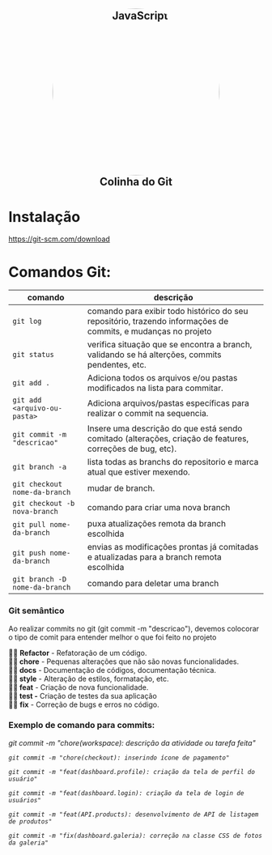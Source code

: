 <h2 align="center">
    <img style="border-radius: 50%" alt="JavaScript" title="#estudosJs" src="https://fofxacademy.com/wp-content/uploads/2020/01/install-git-for-multiple-users.png" width='330px' align="center"/>
    <br>
    Colinha do Git
</h2>

# Instalação 
https://git-scm.com/download

# Comandos Git:

|comando|descrição|
| ----------- | ----------- |
|`git log`|comando para exibir todo histórico do seu repositório, trazendo informações de commits, e mudanças no projeto|
|`git status`| verifica situação que se encontra a branch, validando se há alterções, commits pendentes, etc.|
|`git add .`| Adiciona todos os arquivos e/ou pastas modificados na lista para commitar.|
|`git add <arquivo-ou-pasta>`| Adiciona arquivos/pastas específicas para realizar o commit na sequencia.|
|`git commit -m "descricao"`| Insere uma descrição do que está sendo comitado (alterações, criação de features, correções de bug, etc).|
|`git branch -a`| lista todas as branchs do repositorio e marca atual que estiver mexendo.|
|`git checkout nome-da-branch`| mudar de branch.|
|`git checkout -b nova-branch`|comando para criar uma nova branch|
|`git pull nome-da-branch`| puxa atualizações remota da branch escolhida|
|`git push nome-da-branch`|envias as modificações prontas já comitadas e atualizadas para a branch remota escolhida|
|`git branch -D nome-da-branch`|comando para deletar uma branch|


### Git semântico
Ao realizar commits no git (git commit -m "descricao"), devemos colocorar o tipo de comit para entender melhor o que foi feito no projeto

**✍🏻** **Refactor** - Refatoração de um código. <br>
**✍🏻 chore** - Pequenas alterações que não são novas funcionalidades. <br>
**✍🏻 docs** - Documentação de códigos, documentação técnica. <br>
**✍🏻 style** - Alteração de estilos, formatação, etc. <br>
**✍🏻 feat** - Criação de nova funcionalidade. <br>
**✍🏻 test -** Criação de testes da sua aplicação <br>
**✍🏻** **fix** - Correção de bugs e erros no código. <br>

### Exemplo de comando para commits:
<i>git commit -m "chore(workspace): descrição da atividade ou tarefa feita"</i>

*`git commit -m "chore(checkout): inserindo ícone de pagamento"`*

*`git commit -m "feat(dashboard.profile): criação da tela de perfil do usuário"`*

*`git commit -m "feat(dashboard.login): criação da tela de login de usuários"`*

*`git commit -m "feat(API.products): desenvolvimento de API de listagem de produtos"`*

*`git commit -m "fix(dashboard.galeria): correção na classe CSS de fotos da galeria"`*
